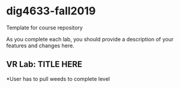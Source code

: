 # dig4633-fall2019
Template for course repository

As you complete each lab, you should provide a description of your features and changes here.

## VR Lab: TITLE HERE

*User has to pull weeds to complete level
